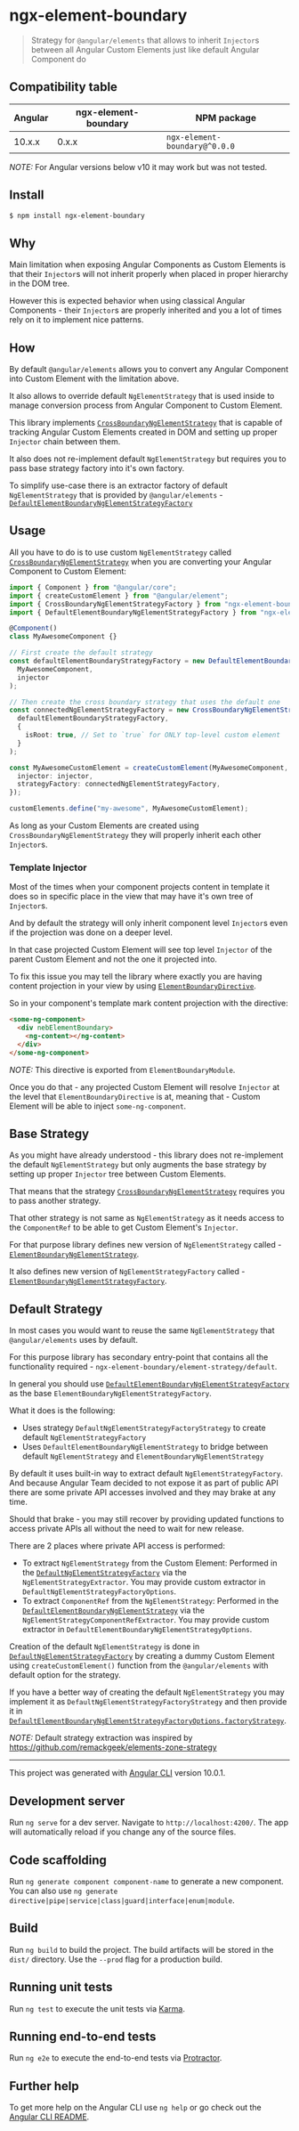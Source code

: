 # ngx-element-boundary

> Strategy for `@angular/elements` that allows to inherit `Injector`s
> between all Angular Custom Elements just like default Angular Component do

## Compatibility table

| Angular | ngx-element-boundary | NPM package                   |
| ------- | -------------------- | ----------------------------- |
| 10.x.x  | 0.x.x                | `ngx-element-boundary@^0.0.0` |

_NOTE:_ For Angular versions below v10 it may work but was not tested.

## Install

```bash
$ npm install ngx-element-boundary
```

## Why

Main limitation when exposing Angular Components as Custom Elements
is that their `Injector`s will not inherit properly when placed
in proper hierarchy in the DOM tree.

However this is expected behavior when using classical Angular Components -
their `Injector`s are properly inherited and you a lot of times rely on it
to implement nice patterns.

## How

By default `@angular/elements` allows you to convert any Angular Component
into Custom Element with the limitation above.

It also allows to override default `NgElementStrategy` that is used inside
to manage conversion process from Angular Component to Custom Element.

This library implements
[`CrossBoundaryNgElementStrategy`](projects/ngx-element-boundary/src/lib/cross-boundary-ng-element-strategy.ts)
that is capable of tracking Angular Custom Elements created in DOM
and setting up proper `Injector` chain between them.

It also does not re-implement default `NgElementStrategy` but requires
you to pass base strategy factory into it's own factory.

To simplify use-case there is an extractor factory of default
`NgElementStrategy` that is provided by `@angular/elements` -
[`DefaultElementBoundaryNgElementStrategyFactory`](projects/ngx-element-boundary/element-strategy/default/src/element-boundary-ng-element-strategy.ts)

## Usage

All you have to do is to use custom `NgElementStrategy` called
[`CrossBoundaryNgElementStrategy`](projects/ngx-element-boundary/src/lib/cross-boundary-ng-element-strategy.ts)
when you are converting your Angular Component to Custom Element:

```ts
import { Component } from "@angular/core";
import { createCustomElement } from "@angular/element";
import { CrossBoundaryNgElementStrategyFactory } from "ngx-element-boundary";
import { DefaultElementBoundaryNgElementStrategyFactory } from "ngx-element-boundary/element-strategy/default";

@Component()
class MyAwesomeComponent {}

// First create the default strategy
const defaultElementBoundaryStrategyFactory = new DefaultElementBoundaryNgElementStrategyFactory(
  MyAwesomeComponent,
  injector
);

// Then create the cross boundary strategy that uses the default one
const connectedNgElementStrategyFactory = new CrossBoundaryNgElementStrategyFactory(
  defaultElementBoundaryStrategyFactory,
  {
    isRoot: true, // Set to `true` for ONLY top-level custom element
  }
);

const MyAwesomeCustomElement = createCustomElement(MyAwesomeComponent, {
  injector: injector,
  strategyFactory: connectedNgElementStrategyFactory,
});

customElements.define("my-awesome", MyAwesomeCustomElement);
```

As long as your Custom Elements are created using `CrossBoundaryNgElementStrategy`
they will properly inherit each other `Injector`s.

### Template Injector

Most of the times when your component projects content in template
it does so in specific place in the view that may have it's own
tree of `Injector`s.

And by default the strategy will only inherit component level `Injector`s
even if the projection was done on a deeper level.

In that case projected Custom Element will see top level `Injector`
of the parent Custom Element and not the one it projected into.

To fix this issue you may tell the library where exactly you are having
content projection in your view by using
[`ElementBoundaryDirective`](projects/ngx-element-boundary/src/lib/element-boundary.directive.ts).

So in your component's template mark content projection with the directive:

```html
<some-ng-component>
  <div nebElementBoundary>
    <ng-content></ng-content>
  </div>
</some-ng-component>
```

_NOTE:_ This directive is exported from `ElementBoundaryModule`.

Once you do that - any projected Custom Element will resolve `Injector`
at the level that `ElementBoundaryDirective` is at, meaning that -
Custom Element will be able to inject `some-ng-component`.

## Base Strategy

As you might have already understood - this library does not re-implement
the default `NgElementStrategy` but only augments the base strategy by
setting up proper `Injector` tree between Custom Elements.

That means that the strategy
[`CrossBoundaryNgElementStrategy`](projects/ngx-element-boundary/src/lib/cross-boundary-ng-element-strategy.ts)
requires you to pass another strategy.

That other strategy is not same as `NgElementStrategy` as it needs
access to the `ComponentRef` to be able to get Custom Element's `Injector`.

For that purpose library defines new version of `NgElementStrategy` called -
[`ElementBoundaryNgElementStrategy`](projects/ngx-element-boundary/src/lib/element-boundary-ng-element-strategy.ts).

It also defines new version of `NgElementStrategyFactory` called -
[`ElementBoundaryNgElementStrategyFactory`](projects/ngx-element-boundary/src/lib/element-boundary-ng-element-strategy.ts).

## Default Strategy

In most cases you would want to reuse the same `NgElementStrategy`
that `@angular/elements` uses by default.

For this purpose library has secondary entry-point that contains
all the functionality required - `ngx-element-boundary/element-strategy/default`.

In general you should use
[`DefaultElementBoundaryNgElementStrategyFactory`](projects/ngx-element-boundary/element-strategy/default/src/element-boundary-ng-element-strategy.ts)
as the base `ElementBoundaryNgElementStrategyFactory`.

What it does is the following:

- Uses strategy `DefaultNgElementStrategyFactoryStrategy` to
  create default `NgElementStrategyFactory`
- Uses `DefaultElementBoundaryNgElementStrategy` to bridge
  between default `NgElementStrategy` and `ElementBoundaryNgElementStrategy`

By default it uses built-in way to extract default `NgElementStrategyFactory`.
And because Angular Team decided to not expose it as part of public API
there are some private API accesses involved and they may brake at any time.

Should that brake - you may still recover by providing updated functions
to access private APIs all without the need to wait for new release.

There are 2 places where private API access is performed:

- To extract `NgElementStrategy` from the Custom Element:
  Performed in the
  [`DefaultNgElementStrategyFactory`](projects/ngx-element-boundary/element-strategy/default/src/default-ng-element-strategy.ts)
  via the `NgElementStrategyExtractor`.
  You may provide custom extractor in `DefaultNgElementStrategyFactoryOptions`.
- To extract `ComponentRef` from the `NgElementStrategy`:
  Performed in the
  [`DefaultElementBoundaryNgElementStrategy`](projects/ngx-element-boundary/element-strategy/default/src/element-boundary-ng-element-strategy.ts)
  via the `NgElementStrategyComponentRefExtractor`.
  You may provide custom extractor in `DefaultElementBoundaryNgElementStrategyOptions`.

Creation of the default `NgElementStrategy` is done in
[`DefaultNgElementStrategyFactory`](projects/ngx-element-boundary/element-strategy/default/src/default-ng-element-strategy.ts)
by creating a dummy Custom Element using `createCustomElement()` function
from the `@angular/elements` with default option for the strategy.

If you have a better way of creating the default `NgElementStrategy`
you may implement it as `DefaultNgElementStrategyFactoryStrategy` and then provide it in
[`DefaultElementBoundaryNgElementStrategyFactoryOptions.factoryStrategy`](projects/ngx-element-boundary/element-strategy/default/src/element-boundary-ng-element-strategy.ts).

_NOTE:_ Default strategy extraction was inspired by https://github.com/remackgeek/elements-zone-strategy

---

This project was generated with [Angular CLI](https://github.com/angular/angular-cli) version 10.0.1.

## Development server

Run `ng serve` for a dev server. Navigate to `http://localhost:4200/`. The app will automatically reload if you change any of the source files.

## Code scaffolding

Run `ng generate component component-name` to generate a new component. You can also use `ng generate directive|pipe|service|class|guard|interface|enum|module`.

## Build

Run `ng build` to build the project. The build artifacts will be stored in the `dist/` directory. Use the `--prod` flag for a production build.

## Running unit tests

Run `ng test` to execute the unit tests via [Karma](https://karma-runner.github.io).

## Running end-to-end tests

Run `ng e2e` to execute the end-to-end tests via [Protractor](http://www.protractortest.org/).

## Further help

To get more help on the Angular CLI use `ng help` or go check out the [Angular CLI README](https://github.com/angular/angular-cli/blob/master/README.md).
